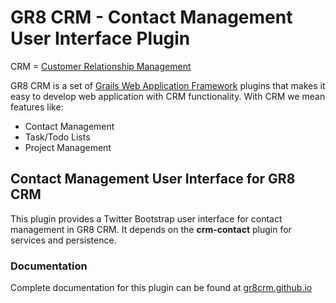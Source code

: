 # GR8 CRM - Contact Management User Interface Plugin

CRM = [Customer Relationship Management](http://en.wikipedia.org/wiki/Customer_relationship_management)

GR8 CRM is a set of [Grails Web Application Framework](http://www.grails.org/)
plugins that makes it easy to develop web application with CRM functionality.
With CRM we mean features like:

- Contact Management
- Task/Todo Lists
- Project Management


## Contact Management User Interface for GR8 CRM
This plugin provides a Twitter Bootstrap user interface for contact management in GR8 CRM.
It depends on the **crm-contact** plugin for services and persistence.

### Documentation

Complete documentation for this plugin can be found at [gr8crm.github.io](http://gr8crm.github.io/plugins/crm-contact-ui/)
